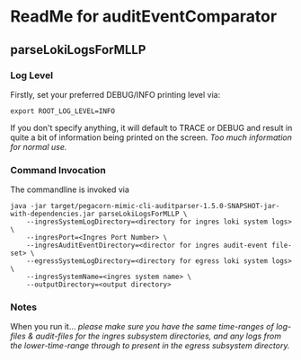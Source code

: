 # ReadMe for auditEventComparator

## parseLokiLogsForMLLP

### Log Level

Firstly, set your preferred DEBUG/INFO printing level via:

```
export ROOT_LOG_LEVEL=INFO
```

If you don't specify anything, it will default to TRACE or DEBUG and 
result in quite a bit of information being printed on the screen. _Too much 
information for normal use._

### Command Invocation

The commandline is invoked via 

```
java -jar target/pegacorn-mimic-cli-auditparser-1.5.0-SNAPSHOT-jar-with-dependencies.jar parseLokiLogsForMLLP \
    --ingresSystemLogDirectory=<directory for ingres loki system logs> \
    --ingresPort=<Ingres Port Number> \
    --ingresAuditEventDirectory=<director for ingres audit-event file-set> \
    --egressSystemLogDirectory=<directory for egress loki system logs>  \
    --ingresSystemName=<ingres system name> \
    --outputDirectory=<output directory>
```

### Notes

When you run it... _please make sure you have the same time-ranges of
log-files & audit-files for the ingres subsystem directories, and any logs from 
the lower-time-range through to present in the egress subsystem directory._